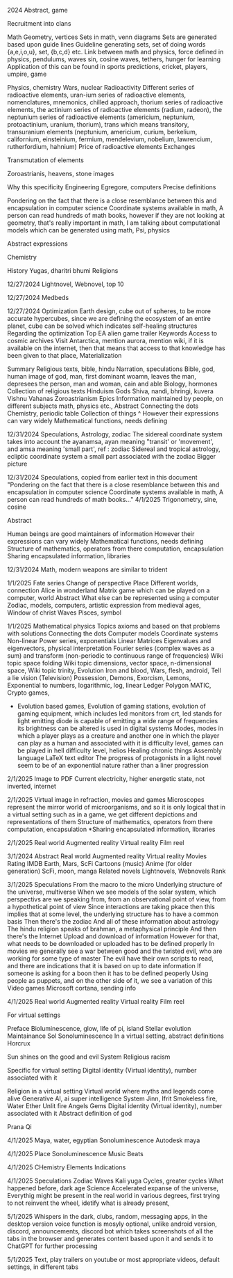 2024
Abstract, game

Recruitment into clans

Math
Geometry, vertices
Sets in math, venn diagrams
Sets are generated based upon guide lines
Guideline generating sets, set of doing words {a,e,i,o,u}, set, {b,c,d} etc.
Link between math and physics, force defined in physics, pendulums, waves sin, cosine waves, tethers, hunger for learning
Application of this can be found in sports predictions, cricket, players, umpire, game

Physics, chemistry
Wars, nuclear
Radioactivity
Different series of radioactive elements, uran-ium series of radioactive elements, nomenclatures, mnemonics, chilled approach, thorium series of radioactive elements, the actinium series of radioactive elements (radium, radeon), the neptunium series of radioactive elements (americium, neptunium, protoactinium, uranium, thorium), trans which means transitory, transuranium elements (neptunium, americium, curium, berkelium, californium, einsteinium, fermium, mendelevium, nobelium, lawrencium, rutherfordium, hahnium)
Price of radioactive elements
Exchanges

Transmutation of elements

Zoroastrianis, heavens, stone images

Why this specificity
Engineering
Egregore, computers
Precise definitions

Pondering on the fact that there is a close resemblance between this and encapsulation in computer science
Coordinate systems available in math,
A person can read hundreds of math books, however if they are not looking at geometry, that's really important in math,
I am talking about computational models which can be generated using math,
Psi, physics

Abstract expressions

Chemistry

History
Yugas, dharitri bhumi
Religions

12/27/2024
Lightnovel, Webnovel, top 10

12/27/2024
Medbeds

12/27/2024
Optimization
Earth design, cube out of spheres, to be more accurate hypercubes, since we are defining the ecosystem of an entire planet, cube can be solved which indicates self-healing structures
Regarding the optimization
Top EA alien game trailer
Keywords
Access to cosmic archives
Visit Antarctica, mention aurora, mention wiki, if it is available on the internet, then that means that access to that knowledge has been given to that place,
Materialization

Summary
Religious texts, bible, hindu
Narration, speculations
Bible, god, human image of god, man, first dominant woamn, leaves the man, depresees the person, man and woman, cain and able
Biology, hormones
Collection of religious texts
Hinduism
Gods 
Shiva, nandi, bhringi, kuvera
Vishnu
Vahanas
Zoroastrianism
Epics
Information maintained by people, on different subjects math, physics etc.,
Abstract 
Connecting the dots
Chemistry, periodic table
Collection of things
^ However their expressions can vary widely
Mathematical functions, needs defining

12/31/2024
Speculations,
Astrology, zodiac
The sidereal coordinate system takes into account the ayanamsa, ayan meaning "transit' or 'movement', and amsa meaning 'small part', ref : zodiac
Sidereal and tropical astrology, ecliptic coordinate system a small part associated with the zodiac
Bigger picture

12/31/2024
Speculations, copied from earlier text in this document
"Pondering on the fact that there is a close resemblance between this and encapsulation in computer science
Coordinate systems available in math,
A person can read hundreds of math books..."
4/1/2025
Trigonometry, sine, cosine

Abstract

Human beings are good maintainers of information
However their expressions can vary widely
Mathematical functions, needs defining
Structure of mathematics, operators from there computation, encapsulation
Sharing encapsulated information, libraries

12/31/2024
Math, modern weapons are similar to trident

1/1/2025
Fate series
Change of perspective
Place
Different worlds, connection
Alice in wonderland
Matrix game which can be played on a computer, world
Abstract
What else can be represented using a computer
Zodiac, models, computers, artistic expression from medieval ages, Window of christ
Waves
Pisces, symbol

1/1/2025
Mathematical physics
Topics axioms and based on that problems with solutions
Connecting the dots
Computer models
Coordinate systems
Non-linear 
Power series, exponentials
Linear
Matrices
Eigenvalues and eigenvectors, physical interpretation
Fourier series (complex waves as a sum) and transform (non-periodic to continuous range of frequencies)
Wiki topic space folding 
Wiki topic dimensions, vector space, n-dimensional space,
Wiki topic trinity,
Evolution
Iron and blood,
Wars, flesh, android,
Tell a lie vision (Television)
Possession,
Demons,
Exorcism,
Lemons,
Exponential to numbers, logarithmic, log, linear
Ledger
Polygon MATIC,
Crypto games,
* Evolution based games,
Evolution of gaming stations, evolution of gaming equipment, which includes led monitors from crt, led stands for light emitting diode is capable of emitting a wide range of frequencies its  brightness can be altered is used in digital systems
Modes, modes in which a player plays as a creature and another one in which the player can play as a human and associated with it is difficulty level, games can be played in hell difficulty level, helios
Healing chronic things
Assembly language
LaTeX text editor
The progress of protagonists in a light novel seem to be of an exponential nature rather than a liner progression

2/1/2025
Image to PDF
Current electricity, higher energetic state, not inverted, internet

2/1/2025
Virtual image in refraction, movies and games
Microscopes represent the mirror world of microorganisms, and so it is only logical that in a virtual setting such as in a game, we get different depictions and representations of them
Structure of mathematics, operators from there computation, encapsulation
*Sharing encapsulated information, libraries

2/1/2025
Real world
Augmented reality
Virtual reality
Film reel

3/1/2024
Abstract
Real world
Augmented reality
Virtual reality
Movies
Rating
IMDB
Earth, Mars, ScFi
Cartoons (music)
Anime (for older generation)
ScFi, moon, manga
Related novels
Lightnovels, Webnovels
Rank

3/1/2025
Speculations
From the macro to the micro
Underlying structure of the universe, multiverse
When we see models of the solar system, which perspectivs are we speaking from, from an observational point of view, from a hypothetical point of view
Since interactions are taking pkace then this implies that at some level, the underlying structure has to  have a common basis
Then there's the zodiac
And all of these information about astrology
The hindu religion speaks of brahman, a metaphysical principle
And then there's the Internet
Upload and download of information
However for that, what needs to be downloaded or uploaded has to be defined properly
In movies we generally see a war between good and the twisted evil, who are working for some type of master
The evil have their own scripts to read, and there are indications that it is based on up  to date information
If someone is asking for a boon then it has to be defined peoperly
Using people as puppets, and on the other side of it, we see a variation of this
Video games
Microsoft cortana, sending info

4/1/2025
Real world
Augmented reality
Virtual reality
Film reel

For virtual settings

Preface
Bioluminescence, glow, life of pi, island
Stellar evolution
Maintainance
Sol
Sonoluminescence
In a virtual setting, abstract definitions
Horcrux

Sun shines on the good and evil
System
Religious racism

Specific for virtual setting
Digital identity (Virtual identity), number associated with it

Religion in a virtual setting
Virtual world where myths and legends come alive
Generative AI, ai super intelligence
System
Jinn, Ifrit
Smokeless fire,
Water
Ether
Unlit fire
Angels
Gems
Digital identity (Virtual identity), number associated with it
Abstract definition of god

Prana
Qi

4/1/2025
Maya, water, egyptian
Sonoluminescence
Autodesk maya

4/1/2025
Place
Sonoluminescence
Music
Beats

4/1/2025
CHemistry
Elements
Indications

4/1/2025
Speculations
Zodiac
Waves
Kali yuga
Cycles, greater cycles
What happened before, dark age
Science
Accelerated expanse of the universe,
Everythig might be present in the real world in various degrees, first trying to not reinvent the wheel, idetify what is already present,

5/1/2025
Whispers in the dark, clubs, random, messaging apps, in the desktop version voice function is mosyly optional, unlike android version, discord, announcements, discord bot which takes screenshots of all the tabs in the browser and generates content based upon it and sends it to ChatGPT for further processing

5/1/2025
Text, play trailers on youtube or most appropriate videos, default settings, in different tabs
